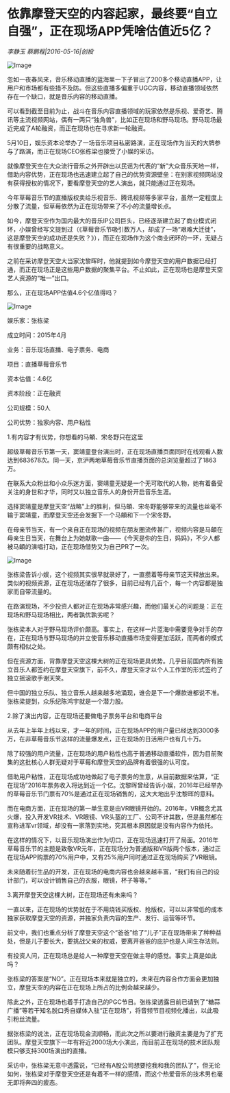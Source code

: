 # 依靠摩登天空的内容起家，最终要“自立自强”，正在现场APP凭啥估值近5亿？

*李静玉 蔡鹏程|2016-05-16|创投*

![Image](http://p3.pstatp.com/large/66bd000273ac1db18a63)

忽如一夜春风来，音乐移动直播的蓝海里一下子冒出了200多个移动直播APP，让用户和市场都有些措不及防。但这些直播多偏重于UGC内容，移动直播领域依然存在一个缺口，就是音乐内容的移动直播。

可以看到截至目前为止，战斗在音乐内容直播领域的玩家依然是乐视、爱奇艺、腾讯等主流视频网站，偶有一两只“独角兽”，比如正在现场和野马现场。野马现场最近完成了A轮融资，而正在现场也在寻求新一轮融资。

5月10日，娱乐资本论举办了一场音乐项目私密路演，正在现场作为当天的大牌参与了路演，而正在现场CEO张栋梁也接受了小娱的采访。

就像摩登天空在大众流行音乐之外开辟出以民谣为代表的“新”大众音乐天地一样，借助内容优势，正在现场也迅速建立起了自己的优势资源壁垒：在别家视频网站没有获得授权的情况下，要看摩登天空的艺人演出，就只能通过正在现场。

今年草莓音乐节的直播版权卖给乐视音乐、腾讯视频等多家平台，虽然一定程度上分散了流量，但草莓依然为正在现场带来了不小的流量增长点。

如今，摩登天空作为国内最大的音乐IP公司巨头，已经逐渐建立起了商业模式闭环，小娱曾经写文提到过（《草莓音乐节吸引数万人，却成了一场“艰难大迁徙”，这是摩登天空的成功还是失败？》），而正在现场作为这个商业闭环的一环，无疑占有很重要的战略意义。

之前在采访摩登天空大当家沈黎晖时，他就提到如今摩登天空的用户数据已经打通，而正在现场正是这些用户数据的聚集平台。不止如此，正在现场也是摩登天空艺人资源的“唯一”出口。

那么，正在现场APP估值4.6个亿值得吗？

![Image](http://p3.pstatp.com/large/66bf00023066637849d9)

娱乐家：张栋梁

成立时间：2015年4月

业务：音乐现场直播、电子票务、电商

项目：直播草莓音乐节

资本估值：4.6亿

资本阶段：正在融资

公司规模：50人

公司优势：独家内容、用户粘性

1.有内容才有优势，你想看的马頔、宋冬野只在这里

超级草莓音乐节第一天，窦靖童登台演出时，正在现场直播页面同时在线观看人数达到683678次。同一天，京沪两地草莓音乐节直播页面的总浏览量超过了1863 万。

在联系大众粉丝和小众乐迷方面，窦靖童无疑是一个无可取代的人物，她有着备受关注的身世和才华，同时又以独立音乐人的身份开启音乐生涯。

选择窦靖童是摩登天空“战略”上的胜利，但马頔、宋冬野能够带来的流量也丝毫不输于窦靖童，而摩登天空还会发掘下一个马頔和下一个宋冬野。

在母亲节当天，有一个来自正在现场的视频在朋友圈流传甚广，视频内容是马頔在母亲生日当天，在舞台上为她献歌一曲——《今天是你的生日，妈妈》，不少人都被马頔的演唱打动，正在现场借势又为自己PR了一次。

![Image](http://p7.pstatp.com/large/66be000243ff83cae03e)

张栋梁告诉小娱，这个视频其实很早就录好了，一直攒着等母亲节这天释放出来。类似的视频资源，正在现场还储存了很多，目前已经有几百个，每一个内容都是独家而自带流量的。

在路演现场，不少投资人都对正在现场非常感兴趣，而他们最关心的问题是：正在现场和野马现场相比，两者孰优孰劣呢？

张栋梁本人对于野马现场评价颇高。事实上，在这样一片蓝海中需要竞争对手的存在，正在现场与野马现场的并立使音乐移动直播市场变得更加活跃，而两者的模式颇有相似之处。

但在资源方面，背靠摩登天空这棵大树的正在现场更具优势。几乎目前国内所有独立音乐人都签约在摩登天空旗下，前不久，摩登天空才以个人工作室的形式签约了独立摇滚歌手谢天笑。

但中国的独立乐队、独立音乐人越来越多地涌现，谁会是下一个爆款谁都说不准。张栋梁提到，众乐纪陈鸿宇就是一个潜力股。

2.除了演出内容，正在现场还要做电子票务平台和电商平台

从去年上半年上线以来，才一年的时间，正在现场APP的用户量已经达到3000多万，在非草莓音乐节这样的流量爆发点，正在现场的日活用户也有几十万。

除了较强的用户流量，正在现场的用户粘性也高于普通移动直播软件，因为目前聚集的这批核心人群无疑对于草莓和摩登天空的品牌有着很强的认可度。

借助用户粘性，正在现场成功地做起了电子票务的生意，从目前数据来估算，“正在现场”2016年票务收入将达到近一个亿。沈黎晖曾经告诉小娱，2016年已经举办的草莓音乐节门票有70%是通过正在现场销售的，这大大地出乎沈黎晖的意料。

而在电商方面，正在现场的第一单生意是由VR眼镜开始的。2016年，VR概念尤其火爆，投入开发VR技术、VR眼镜、VR头盔的工厂、公司不计其数，但是虽然都在宣称进军vr领域，却没有一家落到实地，究其根本原因就是没有内容作为依托。

在这样的情况下，以音乐现场演出作为切口，正在现场迅速打开了局面。2016年草莓音乐节的主题是致敬VR元年，正在现场分为普通版和VR版两个版本，通过正在现场APP购票的70%用户中，又有25%用户同时通过正在现场购买了VR眼镜。

未来随着衍生品的开发，正在现场的电商内容也会越来越丰富，“我们有自己的设计部门，可以设计销售自己的衣服，眼镜，杯子等等。”

3.离开摩登天空这棵大树，正在现场还有未来吗？

一直以来，正在现场的优势就在于不用烧钱买版权、抢版权，可以以非常低的成本独家获取摩登天空的资源，并独家负责内容的生产、发行、运营等环节。

前文中，我们也重点分析了摩登天空这个“爸爸”给了“儿子”正在现场带来了种种益处，但是儿子要长大，要挑战父亲的权威，要离开爸爸的庇护也是人间生存法则。

有投资人问，正在现场总是给人一种摩登天空在做主导的感觉。事实上真是如此吗？

张栋梁的答案是“NO”。正在现场本来就是独立的，未来在内容合作方面会更加独立，摩登天空的内容在正在现场上所占的比例会越来越少。

除此之外，正在现场也着手打造自己的PGC节目。张栋梁透露目前已请到了“糖蒜广播”等若干知名脱口秀自媒体入驻“正在现场”，将音频节目视频化播出，以此吸引粉丝流量。

据张栋梁的说法，正在现场现金流顺畅，而此次之所以要进行融资主要是为了扩充团队。摩登天空旗下一年有将近2000场大小演出，而目前正在现场的技术团队规模只够支持300场演出的直播。

采访中，张栋梁无意中透露说，“已经有A股公司想要挖我和我的团队了”，但无论如何，张栋梁对于摩登天空还是有着不一样的感情，而这个热爱音乐的技术男也毫无即将奔四的疲态。

